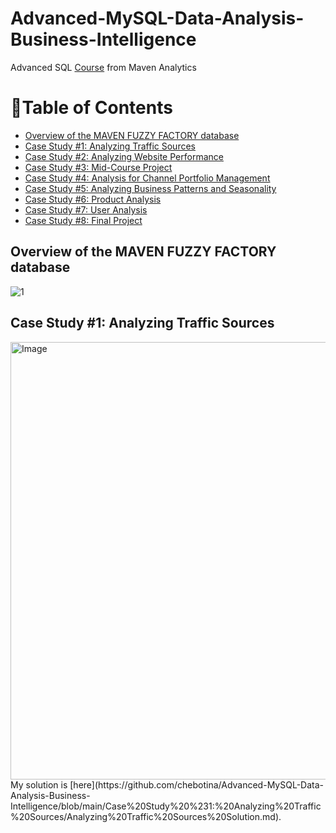 # Advanced-MySQL-Data-Analysis-Business-Intelligence
Advanced SQL [Course](https://www.udemy.com/course/advanced-sql-mysql-for-analytics-business-intelligence/) from Maven Analytics

# 📌Table of Contents
- [Overview of the MAVEN FUZZY FACTORY database](#overview-of-the-maven-fuzzy-factory-database)
- [Case Study #1: Analyzing Traffic Sources](#case-study-1-analyzing-traffic-sources)
- [Case Study #2: Analyzing Website Performance](#case-study-2)
- [Case Study #3: Mid-Course Project](#case-study-3)
- [Case Study #4: Analysis for Channel Portfolio Management](#case-study-4)
- [Case Study #5: Analyzing Business Patterns and Seasonality](#case-study-5)
- [Case Study #6: Product Analysis](#case-study-6)
- [Case Study #7: User Analysis](#case-study-7)
- [Case Study #8: Final Project](#case-study-8)

## Overview of the MAVEN FUZZY FACTORY database 
![1](https://user-images.githubusercontent.com/78378801/137518189-e91059a1-e3d2-4865-9aa0-154f6804cae5.jpg)

## Case Study #1: Analyzing Traffic Sources 
<img src="https://user-images.githubusercontent.com/78378801/137519315-3f13c0d0-fc2b-4f92-9a75-8e8a9d1f8f5b.jpg" alt="Image" width="700">
My solution is [here](https://github.com/chebotina/Advanced-MySQL-Data-Analysis-Business-Intelligence/blob/main/Case%20Study%20%231:%20Analyzing%20Traffic%20Sources/Analyzing%20Traffic%20Sources%20Solution.md).
